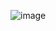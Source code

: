 ![image](https://media.discordapp.net/attachments/1343238584320262184/1349703257529778207/lv_0_20250313173000.gif?ex=67d4109c&is=67d2bf1c&hm=537bb49be87f4c2bc47fc848dd728891004936e9a1e8747b622a7ed1775d4afb&)
